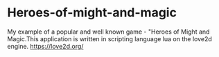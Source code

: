 # Heroes-of-might-and-magic

My example of a popular and well known game - "Heroes of Might and Magic.This application is written in scripting language lua on the love2d engine.
https://love2d.org/